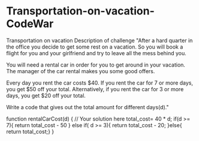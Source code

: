 # Transportation-on-vacation-CodeWar
Transportation on vacation
Description of challenge 
"After a hard quarter in the office you decide to get some rest on a vacation. So you will book a flight for you and your girlfriend and try to leave all the mess behind you.

You will need a rental car in order for you to get around in your vacation. The manager of the car rental makes you some good offers.

Every day you rent the car costs $40. If you rent the car for 7 or more days, you get $50 off your total. Alternatively, if you rent the car for 3 or more days, you get $20 off your total.

Write a code that gives out the total amount for different days(d)."

function rentalCarCost(d) {
  // Your solution here
  total_cost= 40 * d;
  if(d >= 7){
     return total_cost - 50
     } else if( d >= 3){
    return total_cost - 20;
  }else{
    return total_cost;}
  }
  
